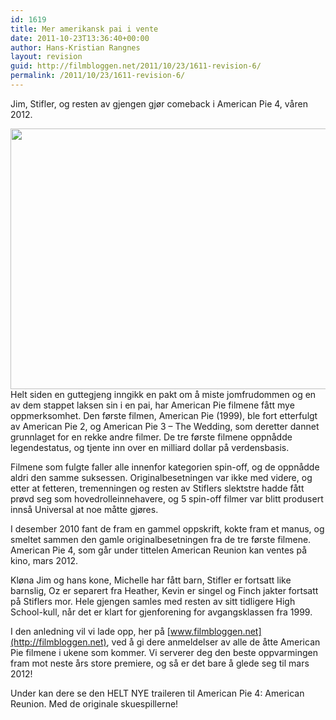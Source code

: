 ```yaml
---
id: 1619
title: Mer amerikansk pai i vente
date: 2011-10-23T13:36:40+00:00
author: Hans-Kristian Rangnes
layout: revision
guid: http://filmbloggen.net/2011/10/23/1611-revision-6/
permalink: /2011/10/23/1611-revision-6/
---
```

Jim, Stifler, og resten av gjengen gjør comeback i American Pie 4, våren 2012.

<!--more-->

<a href="http://filmbloggen.net/?attachment_id=1617" rel="attachment wp-att-1617"><img class="alignnone size-large wp-image-1617" src="http://filmbloggen.net/wp-content/uploads//2011/10/american-pie-620x417.jpg" alt="" width="620" height="417" /></a>  
Helt siden en guttegjeng inngikk en pakt om å miste jomfrudommen og en av dem stappet laksen sin i en pai, har American Pie filmene fått mye oppmerksomhet. Den første filmen, American Pie (1999), ble fort etterfulgt av American Pie 2, og American Pie 3 – The Wedding, som deretter dannet grunnlaget for en rekke andre filmer. De tre første filmene oppnådde legendestatus, og tjente inn over en milliard dollar på verdensbasis.

Filmene som fulgte faller alle innenfor kategorien spin-off, og de oppnådde aldri den samme suksessen. Originalbesetningen var ikke med videre, og etter at fetteren, tremenningen og resten av Stiflers slektstre hadde fått prøvd seg som hovedrolleinnehavere, og 5 spin-off filmer var blitt produsert innså Universal at noe måtte gjøres.

I desember 2010 fant de fram en gammel oppskrift, kokte fram et manus, og smeltet sammen den gamle originalbesetningen fra de tre første filmene. American Pie 4, som går under tittelen American Reunion kan ventes på kino, mars 2012.

Kløna Jim og hans kone, Michelle har fått barn, Stifler er fortsatt like barnslig, Oz er separert fra Heather, Kevin er singel og Finch jakter fortsatt på Stiflers mor. Hele gjengen samles med resten av sitt tidligere High School-kull, når det er klart for gjenforening for avgangsklassen fra 1999.

I den anledning vil vi lade opp, her på [www.filmbloggen.net](http://filmbloggen.net), ved å gi dere anmeldelser av alle de åtte American Pie filmene i ukene som kommer. Vi serverer deg den beste oppvarmingen fram mot neste års store premiere, og så er det bare å glede seg til mars 2012!

Under kan dere se den HELT NYE traileren til American Pie 4: American Reunion. Med de originale skuespillerne!

<div class="video-shortcode">
</div>